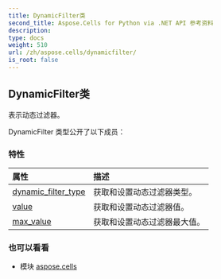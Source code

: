 ```yaml
---
title: DynamicFilter类
second_title: Aspose.Cells for Python via .NET API 参考资料
description:
type: docs
weight: 510
url: /zh/aspose.cells/dynamicfilter/
is_root: false
---
```

## DynamicFilter类
表示动态过滤器。



DynamicFilter 类型公开了以下成员：

### 特性
|属性|描述|
| :- | :- |
| [dynamic_filter_type](/cells/python-net/zh/aspose.cells/dynamicfilter/dynamic_filter_type) |获取和设置动态过滤器类型。|
| [value](/cells/python-net/zh/aspose.cells/dynamicfilter/value) |获取和设置动态过滤器值。|
| [max_value](/cells/python-net/zh/aspose.cells/dynamicfilter/max_value) |获取和设置动态过滤器最大值。|



### 也可以看看
* 模块 [aspose.cells](..)
